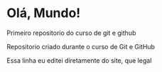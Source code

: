 # Olá, Mundo!
Primeiro repositorio do curso de git e github

Repositorio criado durante o curso de Git e GitHub

Essa linha eu editei diretamente do site, que legal
